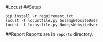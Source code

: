 #Locust
##Setup
```angular2html
pip install -r requirement.txt
locust -f locustfile.py GolangWebsiteUser
locust -f locustfile.py NodejsWebsiteUser
```

##Report
Reports are in `reports` directory.